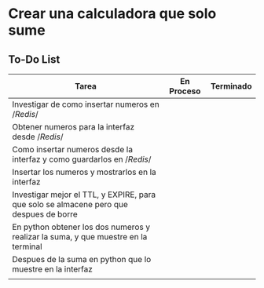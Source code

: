 # Crear una calculadora que solo sume

## To-Do List

| Tarea                                  | En Proceso | Terminado |
|----------------------------------------|------------|-----------|
| Investigar de como insertar numeros en /*Redis*/ |  |  |
| Obtener numeros para la interfaz desde /*Redis*/|  |  |
| Como insertar numeros desde la interfaz y como guardarlos en /*Redis*/ |  |  |
| Insertar los numeros y mostrarlos en la interfaz |  |  |
| Investigar mejor el TTL, y EXPIRE, para que solo se almacene pero que despues de borre |  |  |
| En python obtener los dos numeros y realizar la suma, y que muestre en la terminal |  |  |
| Despues de la suma en python que lo muestre en la interfaz |  |  |
|  |  |  |


